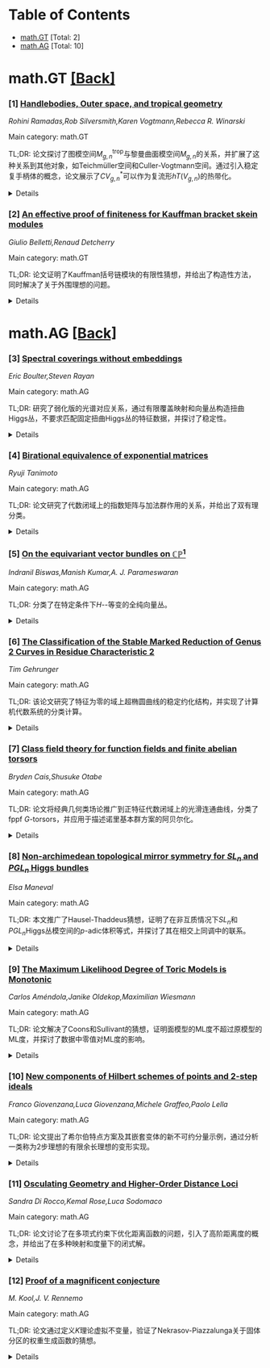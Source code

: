 <div id=toc></div>

# Table of Contents

- [math.GT](#math.GT) [Total: 2]
- [math.AG](#math.AG) [Total: 10]


<div id='math.GT'></div>

# math.GT [[Back]](#toc)

### [1] [Handlebodies, Outer space, and tropical geometry](https://arxiv.org/abs/2507.02440)
*Rohini Ramadas,Rob Silversmith,Karen Vogtmann,Rebecca R. Winarski*

Main category: math.GT

TL;DR: 论文探讨了图模空间$M_{g,n}^{\mathrm{trop}}$与黎曼曲面模空间$M_{g,n}$的关系，并扩展了这种关系到其他对象，如Teichmüller空间和Culler-Vogtmann空间。通过引入稳定复手柄体的概念，论文展示了$CV_{g,n}^*$可以作为复流形$hT(V_{g,n})$的热带化。


<details>
  <summary>Details</summary>
Motivation: 研究图模空间与黎曼曲面模空间的关系，并探索这种关系如何扩展到其他几何对象，以统一几何群论和曲面拓扑中的熟悉概念。

Method: 引入稳定复手柄体的概念，构造部分紧化流形$\overline{hT}(V_{g,n})$，并证明其性质。通过热带化方法，将$CV_{g,n}^*$与复流形$hT(V_{g,n})$联系起来。

Result: 证明了$CV_{g,n}^*$是复流形$hT(V_{g,n})$的热带化，并构造了具有简单正规交叉边界的紧化流形$\overline{hT}(V_{g,n})$。

Conclusion: 论文统一了几何群论和曲面拓扑中的多个概念，扩展了现有关系，并为$n>0$的情况提供了新的结果。

Abstract: The moduli space of graphs $M_{g,n}^{\mathrm{trop}}$ is a polyhedral object
that mimics the behavior of the moduli spaces $M_{g,n}$, $\overline{M}_{g,n}$
of (stable) Riemann surfaces; this relationship has been made precise in
several different ways, which collectively identify $M_{g,n}^{\mathrm{trop}}$
as the "tropicalization" of $M_{g,n}$. We describe how this relationship lifts
to some objects that live over $M_{g,n}$ (like Teichm\"uller space) and that
live over $M_{g,n}^{\mathrm{trop}}$ (like the Culler-Vogtmann space
$CV_{g,n}^*$). We introduce the notion of a stable complex handlebody, and show
that $CV_{g,n}^*$ can be viewed as the tropicalization of a certain complex
manifold $hT(V_{g,n})$ that parametrizes complex handlebodies. An important
ingredient is our construction of a partial compactification
$\overline{hT}(V_{g,n})\supset hT(V_{g,n})$, which we prove is a complex
manifold with simple normal crossings boundary. When $n=0$, $hT(V_{g,n})$
coincides with the moduli space of Schottky groups, $\overline{hT}(V_{g,n})$
coincides with Gerritzen-Herrlich's extended Schottky space, and $CV_{g,0}^*$
is the simplicial completion of the original Outer space. The resulting picture
fits together many familiar objects from geometric group theory and surface
topology, including Harvey's curve complex, mapping class groups of surfaces
and handlebodies, and augmented Teichm\"uller space. Many of the relationships
between the objects that we see in this picture already exist in the
literature, but we add some new ones, and generalize several existing
relationships to include a number $n>0$ of punctures/leaves.

</details>


### [2] [An effective proof of finiteness for Kauffman bracket skein modules](https://arxiv.org/abs/2507.02589)
*Giulio Belletti,Renaud Detcherry*

Main category: math.GT

TL;DR: 论文证明了Kauffman括号链模块的有限性猜想，并给出了构造性方法，同时解决了关于外围理想的问题。


<details>
  <summary>Details</summary>
Motivation: 研究3-流形边界上的Kauffman括号链模块的有限性，并验证Witten的猜想。

Method: 采用构造性方法，重新证明了Witten的有限性猜想。

Result: 证明了外围理想非空，回答了Frohman等人的问题。

Conclusion: 构造性方法不仅验证了猜想，还解决了相关问题。

Abstract: We prove a version of the finiteness conjecture for Kauffman bracket skein
modules of $3$-manifolds with boundary, which was introduced by the second
author in \cite{Det21}. In particular our methods, which are constructive, give
an alternative proof of Witten's finiteness conjecture for the Kauffman bracket
skein modules of closed $3$-manifolds, which was originally proved in
\cite{GJS19}. Moreover, as a corollary we show that the peripheral ideal of any
link is non-empty, answering a question of Frohman, Gelca and Lofaro
\cite{FGL02}.

</details>


<div id='math.AG'></div>

# math.AG [[Back]](#toc)

### [3] [Spectral coverings without embeddings](https://arxiv.org/abs/2507.02127)
*Eric Boulter,Steven Rayan*

Main category: math.AG

TL;DR: 研究了弱化版的光谱对应关系，通过有限覆盖映射和向量丛构造扭曲Higgs丛，不要求匹配固定扭曲Higgs丛的特征数据，并探讨了稳定性。


<details>
  <summary>Details</summary>
Motivation: 探索扭曲Higgs丛的构造方法，摆脱传统光谱覆盖的限制。

Method: 利用有限覆盖映射和向量丛构造扭曲Higgs丛，分析其稳定性。

Result: 提出了新的构造方法，并比较了与传统光谱覆盖数据的差异。

Conclusion: 该方法扩展了扭曲Higgs丛的构造方式，为相关研究提供了新视角。

Abstract: In this article, we investigate a weakened version of the spectral
correspondence for twisted Higgs bundles. Namely, we construct twisted Higgs
bundles from a finite covering map and a vector bundle on that covering but
without requiring that they match the eigen-data for some fixed twisted Higgs
bundle. We investigate stability for twisted Higgs bundles constructed in this
way, and compare our covering data to that of the traditional spectral cover.

</details>


### [4] [Birational equivalence of exponential matrices](https://arxiv.org/abs/2507.02317)
*Ryuji Tanimoto*

Main category: math.AG

TL;DR: 论文研究了代数闭域上的指数矩阵与加法群作用的关系，并给出了双有理分类。


<details>
  <summary>Details</summary>
Motivation: 探索指数矩阵与加法群在射影空间上的作用之间的对应关系，并对其进行分类。

Method: 通过建立指数矩阵与加法群作用的一一对应关系，引入双有理等价性，并在特征零和正特征下进行分类。

Result: 在特征零下，给出了n×n指数矩阵的双有理分类（两种类型）；在正特征下，分类了2×2和3×3的指数矩阵。

Conclusion: 论文成功建立了指数矩阵与加法群作用的对应关系，并完成了部分双有理分类工作。

Abstract: Let $k$ be an algebraically closed field of characteristic $p \geq 0$ and let
$\mathbb{G}_a$ denote the additive group of $k$. We give one-to-one
correspondences between exponentional matrices and various objects, and in
particular give a one-to-one correspondence between exponential matrices of
size $n$-by-$n$ and $\mathbb{G}_a$-actions on the $(n - 1)$-dimensional
projective space. We then introduce birational equivalence of exponential
matrices and start to classify exponential matrices birationally. In
characteristic zero, we give a birational classification of exponential
matrices of size $n$-by-$n$ $(n \geq 2)$, which consists of two types. And in
positive characteristic, we give birational classifications of exponential
matrices of sizes two-by-two and three-by-three.

</details>


### [5] [On the equivariant vector bundles on $\mathbb{CP}^1$](https://arxiv.org/abs/2507.02359)
*Indranil Biswas,Manish Kumar,A. J. Parameswaran*

Main category: math.AG

TL;DR: 分类了在特定条件下$H$--等变的全纯向量丛。


<details>
  <summary>Details</summary>
Motivation: 推广了有限阿贝尔群$H$的情况，研究更一般的子群$H$对全纯向量丛的分类。

Method: 通过Zariski闭包的性质，分析子群$H$的结构，并分类其等变的向量丛。

Result: 给出了$H$--等变全纯向量丛的完整分类。

Conclusion: 研究扩展了之前有限阿贝尔群的结果，适用于更广泛的子群$H$。

Abstract: Let $H$ be a subgroup of ${\rm PGL}(2,\mathbb C)$ (respectively, ${\rm
SL}(2,\mathbb C)$) such that the Zariski closure in ${\rm PGL}(2,\mathbb C)$
(respectively, ${\rm SL}(2,\mathbb C)$) of some compact subgroup of $H$
contains $H$. We classify the $H$--equivariant holomorphic vector bundles on
$\mathbb{CP}^1$. This generalizes \cite{BM} where $H$ was assumed to be a
finite abelian group.

</details>


### [6] [The Classification of the Stable Marked Reduction of Genus 2 Curves in Residue Characteristic 2](https://arxiv.org/abs/2507.02426)
*Tim Gehrunger*

Main category: math.AG

TL;DR: 该论文研究了特征为零的域上超椭圆曲线的稳定约化结构，并实现了计算机代数系统的分类计算。


<details>
  <summary>Details</summary>
Motivation: 研究超椭圆曲线在特定条件下的稳定约化结构，以扩展对曲线性质的理解。

Method: 通过扩展域和标记点的方法，分类了特征为2的稳定约化结构，并利用计算机代数系统进行计算。

Result: 实现了对所有定义在有理数域上且导体不超过2^20的曲线的分类计算。

Conclusion: 论文提供了超椭圆曲线稳定约化的分类方法，并通过计算验证了其有效性。

Abstract: Consider a hyperelliptic curve of genus $2$ over a field $K$ of
characteristic zero. After extending $K$ we can view it as a marked curve with
its $6$ Weierstrass points. We classify the structure of the stable reduction
of such curves for a valuation of residue characteristic~$2$ over a finite
extension of~$K$. We implement this classification into a computer algebra
system and compute it for all curves defined over $\BQ$ with conductor at most
$2^{20}$.

</details>


### [7] [Class field theory for function fields and finite abelian torsors](https://arxiv.org/abs/2507.02483)
*Bryden Cais,Shusuke Otabe*

Main category: math.AG

TL;DR: 论文将经典几何类场论推广到正特征代数闭域上的光滑连通曲线，分类了fppf $G$-torsors，并应用于描述诺里基本群方案的阿贝尔化。


<details>
  <summary>Details</summary>
Motivation: 推广经典几何类场论，为正特征域上的曲线提供统一的分类框架。

Method: 利用广义雅可比簇的同源性和Serre--Oort基本群理论。

Result: 给出了fppf $G$-torsors的分类，并描述了诺里基本群方案的阿贝尔化。

Conclusion: 在射影情况下，结果与已知的雅可比簇挠子群方案的极限描述一致。

Abstract: Let $U$ be a smooth and connected curve over an algebraically closed field of
positive characteristic, with smooth compactification $X$. We generalize
classical Geometric Class Field theory to provide a classification of fppf
$G$-torsors over $U$ in terms of isogenies of generalized Jacobians, for any
finite abelian group scheme $G$. We then apply this classification to give a
novel description of the abelianized Nori fundmental group scheme of $U$ in
terms of the Serre--Oort fundamental groups of generalized Jacobians of $X$;
when $U=X$ is projective, we recover a well known description of the
abelianized fundamental group scheme of $X$ as the projective limit of all
torsion subgroup schemes of its Jacobian.

</details>


### [8] [Non-archimedean topological mirror symmetry for $SL_n$ and $PGL_n$ Higgs bundles](https://arxiv.org/abs/2507.02588)
*Elsa Maneval*

Main category: math.AG

TL;DR: 本文推广了Hausel-Thaddeus猜想，证明了在非互质情况下$SL_n$和$PGL_n$Higgs丛模空间的$p$-adic体积等式，并探讨了其在相交上同调中的联系。


<details>
  <summary>Details</summary>
Motivation: 研究Hausel-Thaddeus猜想在非互质情况下的推广，填补现有理论的空白。

Method: 采用非阿基米德方法，结合Maulik和Shen的结果，分析$p$-adic体积与相交上同调的关系。

Result: 证明了$SL_n$和$PGL_n$Higgs丛模空间的$p$-adic体积等式，并在亚纯情况下与相交上同调相关。

Conclusion: 为拓扑镜像对称性提供了新的理论支持，并提出了与$BPS$上同调的可能联系。

Abstract: The Hausel-Thaddeus conjectures concern topological mirror symmetry between
moduli spaces of $SL_n$ and $PGL_n$ Higgs bundles on a curve. A non-archimedean
approach was introduced by Groechenig, Wyss and Ziegler, proving the conjecture
for coprime rank and degree. This article is concerned with its generalisation
to the non-coprime case. We treat both the classical ($D=K$) and meromorphic
($D>K$) settings. We prove an equality of $p$-adic volumes twisted by gerbes
between moduli spaces of $SL_n$ and $PGL_n$ Higgs bundles of arbitrary degree.
In the meromorphic case, building on results of Maulik and Shen, we show that
these twisted $p$-adic volumes are related to intersection cohomology. We also
conjecture a connection between these $p$-adic volumes and $BPS$ cohomology.

</details>


### [9] [The Maximum Likelihood Degree of Toric Models is Monotonic](https://arxiv.org/abs/2507.02719)
*Carlos Améndola,Janike Oldekop,Maximilian Wiesmann*

Main category: math.AG

TL;DR: 论文解决了Coons和Sullivant的猜想，证明面模型的ML度不超过原模型的ML度，并探讨了数据中零值对ML度的影响。


<details>
  <summary>Details</summary>
Motivation: 研究面模型与原模型在最大似然（ML）度上的关系，验证猜想并探讨数据零值的影响。

Method: 通过热带似然退化和理论分析，验证面模型的ML度不超过原模型。

Result: 证明了面模型的ML度确实不超过原模型的ML度，并展示了数据零值的影响。

Conclusion: 研究结果为离散图形和准独立模型的应用提供了理论基础，并验证了猜想。

Abstract: We settle a conjecture by Coons and Sullivant stating that the maximum
likelihood (ML) degree of a facial submodel of a toric model is at most the ML
degree of the model itself. We discuss the impact on the ML degree from
observing zeros in the data. Moreover, we connect this problem to tropical
likelihood degenerations, and show how the results can be applied to discrete
graphical and quasi-independence models.

</details>


### [10] [New components of Hilbert schemes of points and 2-step ideals](https://arxiv.org/abs/2507.02789)
*Franco Giovenzana,Luca Giovenzana,Michele Graffeo,Paolo Lella*

Main category: math.AG

TL;DR: 论文提出了希尔伯特点方案及其嵌套变体的新不可约分量示例，通过分析一类称为2步理想的有限余长理想的变形实现。


<details>
  <summary>Details</summary>
Motivation: 研究希尔伯特点方案及其嵌套变体的不可约分量，以扩展对其结构的理解。

Method: 通过分析2步理想的变形，探索希尔伯特点方案及其嵌套变体的不可约分量。

Result: 发现了希尔伯特点方案及其嵌套变体的新不可约分量，包括4维嵌套希尔伯特点方案的可约性，以及215个新的泛约化基本分量。

Conclusion: 通过2步理想的分析方法，成功揭示了希尔伯特点方案及其嵌套变体的新结构特性。

Abstract: This paper presents new examples of elementary and non-elementary irreducible
components of the Hilbert scheme of points and its nested variants. The results
are achieved via a careful analysis of the deformations of a class of finite
colength ideals that are introduced in this paper and referred to as 2-step
ideals. The most notable reducibility results pertain to the 4-nested Hilbert
scheme of points on a smooth surface, the reducibility of
$\text{Hilb}^{3,7}\mathbb{A}^4$, and a method to detect a large number of
generically reduced elementary components. To demonstrate the feasibility of
this approach, we provide an explicit description of 215 new generically
reduced elementary components in dimensions 4, 5 and 6.

</details>


### [11] [Osculating Geometry and Higher-Order Distance Loci](https://arxiv.org/abs/2507.02823)
*Sandra Di Rocco,Kemal Rose,Luca Sodomaco*

Main category: math.AG

TL;DR: 论文讨论了在多项式约束下优化距离函数的问题，引入了高阶距离度的概念，并给出了在多种映射和度量下的闭式解。


<details>
  <summary>Details</summary>
Motivation: 研究距离函数在多项式约束下的复杂性，特别是高阶切空间对临界点的影响。

Method: 提出高阶距离度的定义，结合射流丛和高阶极类，研究其在泛型映射、Veronese嵌入和环面嵌入中的应用。

Result: 给出了高阶距离度在Bombieri-Weyl度量下的闭式解，并展示了度量对投影映射的影响。

Conclusion: 通过热带几何框架，将高阶距离度表示为稳定交集，为环面嵌入的组合计算提供了有效工具。

Abstract: We discuss the problem of optimizing the distance function from a given
point, subject to polynomial constraints. A key algebraic invariant that
governs its complexity is the Euclidean distance degree, which pertains to
first-order tangency. We focus on the data locus of points possessing at least
one critical point of the distance function that is normal to a higher-order
osculating space. We propose a novel definition of higher-order distance degree
as an intersection-theoretic invariant involving jet bundles and higher-order
polar classes. Our research yields closed formulas for generic maps, Veronese
embeddings, and toric embeddings. We place particular emphasis on the
Bombieri-Weyl metric, revealing that the chosen metric profoundly influences
both the degree and birationality of the higher-order projection maps.
Additionally, we introduce a tropical framework that represents these degrees
as stable intersections with Bergman fans, facilitating effective combinatorial
computation in toric settings.

</details>


### [12] [Proof of a magnificent conjecture](https://arxiv.org/abs/2507.02852)
*M. Kool,J. V. Rennemo*

Main category: math.AG

TL;DR: 论文通过定义$K$理论虚拟不变量，验证了Nekrasov-Piazzalunga关于固体分区的权重生成函数的猜想。


<details>
  <summary>Details</summary>
Motivation: 受超Yang-Mills理论在Calabi-Yau 4-fold上的启发，研究固体分区的权重生成函数。

Method: 通过正交丛的非交换Quot方案定义$K$理论虚拟不变量，并利用Oh-Thomas局部化公式推导权重。

Result: 验证了Nekrasov-Piazzalunga的权重公式及其符号规则。

Conclusion: 通过$K$理论不变量和Clifford模的描述，证明了权重生成函数的猜想。

Abstract: Motivated by super-Yang-Mills theory on a Calabi-Yau 4-fold, Nekrasov and
Piazzalunga have assigned weights to $r$-tuples of solid partitions and
conjectured a formula for their weighted generating function.
  We define $K$-theoretic virtual invariants of Quot schemes of 0-dimensional
quotients of $\mathcal{O}_{\mathbb{C}^4}^{\oplus r}$ by realizing them as zero
loci of isotropic sections of orthogonal bundles on non-commutative Quot
schemes. Via the Oh-Thomas localization formula, we recover
Nekrasov-Piazzalunga's weights and derive their sign rule.
  Our proof passes through refining the $K$-theoretic invariants to sheaves and
describing them via Clifford modules, which lets us show that they arise from a
factorizable sequence of sheaves in the sense of Okounkov. Taking limits of the
equivariant parameters, we then deduce the Nekrasov-Piazzalunga conjecture from
its 3-dimensional analog.

</details>
